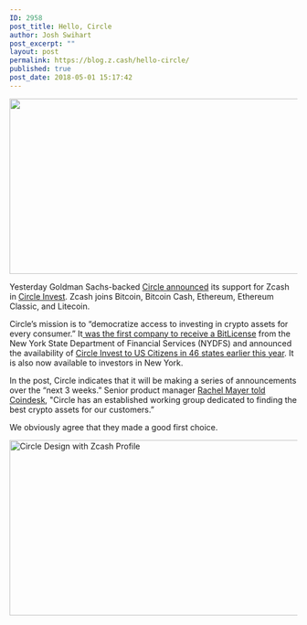 ```yaml
---
ID: 2958
post_title: Hello, Circle
author: Josh Swihart
post_excerpt: ""
layout: post
permalink: https://blog.z.cash/hello-circle/
published: true
post_date: 2018-05-01 15:17:42
---
```

<img class="aligncenter size-full wp-image-2959" src="https://blog.z.cash/wp-content/uploads/2018/05/Circle_bloghead.png" alt="" width="990" height="307" />

Yesterday Goldman Sachs-backed <a href="https://blog.circle.com/2018/04/30/circle-invest-welcomes-zcash/">Circle announced</a> its support for Zcash in <a href="https://www.circle.com/en/invest">Circle Invest</a>. Zcash joins Bitcoin, Bitcoin Cash, Ethereum, Ethereum Classic, and Litecoin. 

Circle’s mission is to “democratize access to investing in crypto assets for every consumer.” It<a href="https://www.coindesk.com/circle-granted-first-bitlicense-rebrands-as-circle-pay/"> was the first company to receive a BitLicense</a> from the New York State Department of Financial Services (NYDFS) and announced the availability of <a href="https://cointelegraph.com/news/circle-opens-crypto-investment-app-to-46-us-states-leverages-bitlicense-to-enter-new-york">Circle Invest to US Citizens in 46 states earlier this year</a>. It is also now available to investors in New York. 

In the post, Circle indicates that it will be making a series of announcements over the “next 3 weeks.” Senior product manager <a href="https://www.coindesk.com/circle-adds-zcash-crypto-investment-app/">Rachel Mayer told Coindesk</a>, "Circle has an established working group dedicated to finding the best crypto assets for our customers.” 

We obviously agree that they made a good first choice.

<a href="https://blog.circle.com/2018/04/30/circle-invest-welcomes-zcash/" target="_blank" rel="noopener"><img class="aligncenter wp-image-2960 size-large" src="https://blog.z.cash/wp-content/uploads/2018/05/ZCASH_Bblogpost-1024x599.png" alt="Circle Design with Zcash Profile" width="525" height="307" /></a>